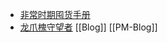 - [非常时期囤货手册](https://docs.google.com/document/d/1-c93ax4Uog_CHTOLBKpKLNCUtZYwacGbXm8OP3Fh810/edit#heading=h.duexxqonlmfd)
- [龙爪槐守望者](https://www.ftium4.com/) [[Blog]] [[PM-Blog]]